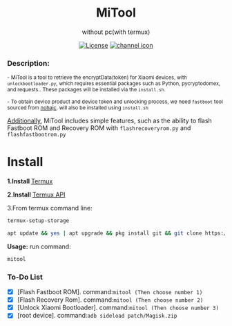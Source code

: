 <div align="center">

<h1> MiTool</h1>

without pc(with termux)

[![License](https://img.shields.io/badge/License-Apache_2.0-blue.svg)](./LICENSE) [![channel icon](https://img.shields.io/badge/-telegram-red?color=white&logo=telegram&logoColor=blue)](https://t.me/Offici5l_Channel)

<div align="left">

### Description:
<sub>- MiTool is a tool to retrieve the encryptData(token) for Xiaomi devices, with `unlockbootloader.py`, which requires essential packages such as Python, pycryptodomex, and requests.. These packages will be installed via the `install.sh`.</sub>

<sub>- To obtain device product and device token and unlocking process, we need `fastboot` tool sourced from [nohajc](https://github.com/nohajc/termux-adb). will also be installed using `install.sh`</sub>

[Additionally](#to-do-list), MiTool includes simple features, such as the ability to flash Fastboot ROM and Recovery ROM with `flashrecoveryrom.py` and `flashfastbootrom.py`

<div align="left">

# Install

<b>1.Install </b> <a href="https://github.com/termux/termux-app/releases">Termux</a>

<b>2.Install </b> <a href="https://github.com/termux/termux-api/releases/download/v0.50.1/termux-api_v0.50.1+github-debug.apk">Termux API</a>

3.From termux command line:


  ```bash
termux-setup-storage
  ```
  ```bash
apt update && yes | apt upgrade && pkg install git && git clone https://github.com/offici5l/MiTool && cd MiTool && bash install.sh
  ```

**Usage:**
run command:
```bash
mitool
```


### To-Do List

- [x] [Flash Fastboot ROM]. command:`mitool (Then choose number 1)`
- [x] [Flash Recovery Rom]. command:`mitool (Then choose number 2)`
- [x] [Unlock Xiaomi Bootloader]. command:`mitool (Then choose number 3)`
- [x] [root device]. command:`adb sideload patch/Magisk.zip`
